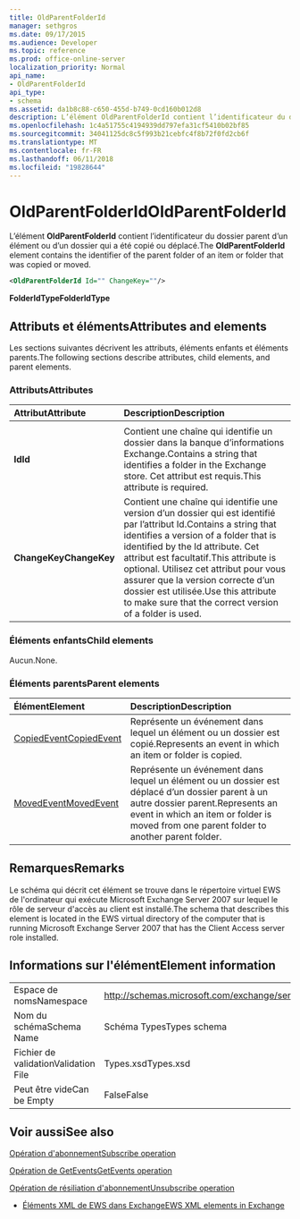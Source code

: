 ```yaml
---
title: OldParentFolderId
manager: sethgros
ms.date: 09/17/2015
ms.audience: Developer
ms.topic: reference
ms.prod: office-online-server
localization_priority: Normal
api_name:
- OldParentFolderId
api_type:
- schema
ms.assetid: da1b8c88-c650-455d-b749-0cd160b012d8
description: L’élément OldParentFolderId contient l’identificateur du dossier parent d’un élément ou d’un dossier qui a été copié ou déplacé.
ms.openlocfilehash: 1c4a51755c4194939dd797efa31cf5410b02bf85
ms.sourcegitcommit: 34041125dc8c5f993b21cebfc4f8b72f0fd2cb6f
ms.translationtype: MT
ms.contentlocale: fr-FR
ms.lasthandoff: 06/11/2018
ms.locfileid: "19828644"
---
```

# <a name="oldparentfolderid"></a><span data-ttu-id="a29cb-103">OldParentFolderId</span><span class="sxs-lookup"><span data-stu-id="a29cb-103">OldParentFolderId</span></span>

<span data-ttu-id="a29cb-104">L’élément **OldParentFolderId** contient l’identificateur du dossier parent d’un élément ou d’un dossier qui a été copié ou déplacé.</span><span class="sxs-lookup"><span data-stu-id="a29cb-104">The **OldParentFolderId** element contains the identifier of the parent folder of an item or folder that was copied or moved.</span></span> 
  
```xml
<OldParentFolderId Id="" ChangeKey=""/>
```

 <span data-ttu-id="a29cb-105">**FolderIdType**</span><span class="sxs-lookup"><span data-stu-id="a29cb-105">**FolderIdType**</span></span>
## <a name="attributes-and-elements"></a><span data-ttu-id="a29cb-106">Attributs et éléments</span><span class="sxs-lookup"><span data-stu-id="a29cb-106">Attributes and elements</span></span>

<span data-ttu-id="a29cb-107">Les sections suivantes décrivent les attributs, éléments enfants et éléments parents.</span><span class="sxs-lookup"><span data-stu-id="a29cb-107">The following sections describe attributes, child elements, and parent elements.</span></span>
  
### <a name="attributes"></a><span data-ttu-id="a29cb-108">Attributs</span><span class="sxs-lookup"><span data-stu-id="a29cb-108">Attributes</span></span>

|<span data-ttu-id="a29cb-109">**Attribut**</span><span class="sxs-lookup"><span data-stu-id="a29cb-109">**Attribute**</span></span>|<span data-ttu-id="a29cb-110">**Description**</span><span class="sxs-lookup"><span data-stu-id="a29cb-110">**Description**</span></span>|
|:-----|:-----|
|<span data-ttu-id="a29cb-111">
  **Id**</span><span class="sxs-lookup"><span data-stu-id="a29cb-111">**Id**</span></span> <br/> |<span data-ttu-id="a29cb-112">Contient une chaîne qui identifie un dossier dans la banque d’informations Exchange.</span><span class="sxs-lookup"><span data-stu-id="a29cb-112">Contains a string that identifies a folder in the Exchange store.</span></span> <span data-ttu-id="a29cb-113">Cet attribut est requis.</span><span class="sxs-lookup"><span data-stu-id="a29cb-113">This attribute is required.</span></span>  <br/> |
|<span data-ttu-id="a29cb-114">**ChangeKey**</span><span class="sxs-lookup"><span data-stu-id="a29cb-114">**ChangeKey**</span></span> <br/> |<span data-ttu-id="a29cb-115">Contient une chaîne qui identifie une version d’un dossier qui est identifié par l’attribut Id.</span><span class="sxs-lookup"><span data-stu-id="a29cb-115">Contains a string that identifies a version of a folder that is identified by the Id attribute.</span></span> <span data-ttu-id="a29cb-116">Cet attribut est facultatif.</span><span class="sxs-lookup"><span data-stu-id="a29cb-116">This attribute is optional.</span></span> <span data-ttu-id="a29cb-117">Utilisez cet attribut pour vous assurer que la version correcte d’un dossier est utilisée.</span><span class="sxs-lookup"><span data-stu-id="a29cb-117">Use this attribute to make sure that the correct version of a folder is used.</span></span>  <br/> |
   
### <a name="child-elements"></a><span data-ttu-id="a29cb-118">Éléments enfants</span><span class="sxs-lookup"><span data-stu-id="a29cb-118">Child elements</span></span>

<span data-ttu-id="a29cb-119">Aucun.</span><span class="sxs-lookup"><span data-stu-id="a29cb-119">None.</span></span>
  
### <a name="parent-elements"></a><span data-ttu-id="a29cb-120">Éléments parents</span><span class="sxs-lookup"><span data-stu-id="a29cb-120">Parent elements</span></span>

|<span data-ttu-id="a29cb-121">**Élément**</span><span class="sxs-lookup"><span data-stu-id="a29cb-121">**Element**</span></span>|<span data-ttu-id="a29cb-122">**Description**</span><span class="sxs-lookup"><span data-stu-id="a29cb-122">**Description**</span></span>|
|:-----|:-----|
|[<span data-ttu-id="a29cb-123">CopiedEvent</span><span class="sxs-lookup"><span data-stu-id="a29cb-123">CopiedEvent</span></span>](copiedevent.md) <br/> |<span data-ttu-id="a29cb-124">Représente un événement dans lequel un élément ou un dossier est copié.</span><span class="sxs-lookup"><span data-stu-id="a29cb-124">Represents an event in which an item or folder is copied.</span></span>  <br/> |
|[<span data-ttu-id="a29cb-125">MovedEvent</span><span class="sxs-lookup"><span data-stu-id="a29cb-125">MovedEvent</span></span>](movedevent.md) <br/> |<span data-ttu-id="a29cb-126">Représente un événement dans lequel un élément ou un dossier est déplacé d’un dossier parent à un autre dossier parent.</span><span class="sxs-lookup"><span data-stu-id="a29cb-126">Represents an event in which an item or folder is moved from one parent folder to another parent folder.</span></span>  <br/> |
   
## <a name="remarks"></a><span data-ttu-id="a29cb-127">Remarques</span><span class="sxs-lookup"><span data-stu-id="a29cb-127">Remarks</span></span>

<span data-ttu-id="a29cb-128">Le schéma qui décrit cet élément se trouve dans le répertoire virtuel EWS de l'ordinateur qui exécute Microsoft Exchange Server 2007 sur lequel le rôle de serveur d'accès au client est installé.</span><span class="sxs-lookup"><span data-stu-id="a29cb-128">The schema that describes this element is located in the EWS virtual directory of the computer that is running Microsoft Exchange Server 2007 that has the Client Access server role installed.</span></span>
  
## <a name="element-information"></a><span data-ttu-id="a29cb-129">Informations sur l'élément</span><span class="sxs-lookup"><span data-stu-id="a29cb-129">Element information</span></span>

|||
|:-----|:-----|
|<span data-ttu-id="a29cb-130">Espace de noms</span><span class="sxs-lookup"><span data-stu-id="a29cb-130">Namespace</span></span>  <br/> |http://schemas.microsoft.com/exchange/services/2006/types  <br/> |
|<span data-ttu-id="a29cb-131">Nom du schéma</span><span class="sxs-lookup"><span data-stu-id="a29cb-131">Schema Name</span></span>  <br/> |<span data-ttu-id="a29cb-132">Schéma Types</span><span class="sxs-lookup"><span data-stu-id="a29cb-132">Types schema</span></span>  <br/> |
|<span data-ttu-id="a29cb-133">Fichier de validation</span><span class="sxs-lookup"><span data-stu-id="a29cb-133">Validation File</span></span>  <br/> |<span data-ttu-id="a29cb-134">Types.xsd</span><span class="sxs-lookup"><span data-stu-id="a29cb-134">Types.xsd</span></span>  <br/> |
|<span data-ttu-id="a29cb-135">Peut être vide</span><span class="sxs-lookup"><span data-stu-id="a29cb-135">Can be Empty</span></span>  <br/> |<span data-ttu-id="a29cb-136">False</span><span class="sxs-lookup"><span data-stu-id="a29cb-136">False</span></span>  <br/> |
   
## <a name="see-also"></a><span data-ttu-id="a29cb-137">Voir aussi</span><span class="sxs-lookup"><span data-stu-id="a29cb-137">See also</span></span>



[<span data-ttu-id="a29cb-138">Opération d'abonnement</span><span class="sxs-lookup"><span data-stu-id="a29cb-138">Subscribe operation</span></span>](subscribe-operation.md)
  
[<span data-ttu-id="a29cb-139">Opération de GetEvents</span><span class="sxs-lookup"><span data-stu-id="a29cb-139">GetEvents operation</span></span>](getevents-operation.md)
  
[<span data-ttu-id="a29cb-140">Opération de résiliation d'abonnement</span><span class="sxs-lookup"><span data-stu-id="a29cb-140">Unsubscribe operation</span></span>](unsubscribe-operation.md)


- [<span data-ttu-id="a29cb-141">Éléments XML de EWS dans Exchange</span><span class="sxs-lookup"><span data-stu-id="a29cb-141">EWS XML elements in Exchange</span></span>](ews-xml-elements-in-exchange.md)

